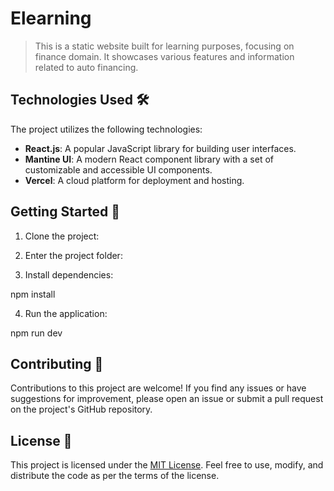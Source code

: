 # Elearning

> This is a static website built for learning purposes, focusing on finance domain. It showcases various features and information related to auto financing.



## Technologies Used 🛠️

The project utilizes the following technologies:

- **React.js**: A popular JavaScript library for building user interfaces.
- **Mantine UI**: A modern React component library with a set of customizable and accessible UI components.
- **Vercel**: A cloud platform for deployment and hosting.

## Getting Started 🚀

1. Clone the project:

2. Enter the project folder:


3. Install dependencies:

npm install


4. Run the application:

npm run dev

## Contributing 🤝
Contributions to this project are welcome! If you find any issues or have suggestions for improvement, please open an issue or submit a pull request on the project's GitHub repository.

## License 📝
This project is licensed under the [MIT License](https://github.com/SSK-14/Auto-Finance/blob/main/LICENSE). Feel free to use, modify, and distribute the code as per the terms of the license.
